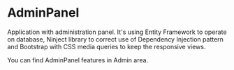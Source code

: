 # AdminPanel
Application with administration panel. It's using Entity Framework to operate on database, Ninject library to correct use of Dependency Injection pattern and Bootstrap with CSS media queries to keep the responsive views.

You can find AdminPanel features in Admin area.
